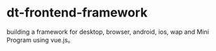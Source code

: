# dt-frontend-framework
building a framework for desktop, browser, android, ios, wap and Mini Program using vue.js。
